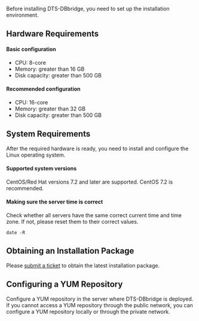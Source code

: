 Before installing DTS-DBbridge, you need to set up the installation environment.

## Hardware Requirements
#### Basic configuration
- CPU: 8-core
- Memory: greater than 16 GB
- Disk capacity: greater than 500 GB

#### Recommended configuration
- CPU: 16-core
- Memory: greater than 32 GB
- Disk capacity: greater than 500 GB

## System Requirements
After the required hardware is ready, you need to install and configure the Linux operating system.

#### Supported system versions
CentOS/Red Hat versions 7.2 and later are supported. CentOS 7.2 is recommended.

#### Making sure the server time is correct
Check whether all servers have the same correct current time and time zone. If not, please reset them to their correct values.
```
date -R
```

## Obtaining an Installation Package
Please [submit a ticket](https://console.cloud.tencent.com/workorder/category) to obtain the latest installation package.

## Configuring a YUM Repository
Configure a YUM repository in the server where DTS-DBbridge is deployed. If you cannot access a YUM repository through the public network, you can configure a YUM repository locally or through the private network.
